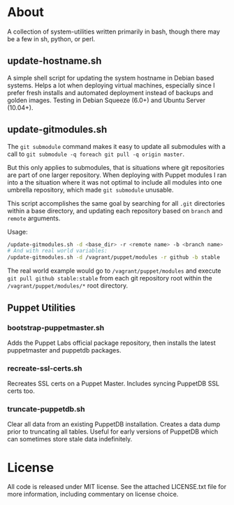 About
================================================================================

A collection of system-utilities written primarily in bash, though there may
be a few in sh, python, or perl.

update-hostname.sh
--------------------------------------------------------------------------------

A simple shell script for updating the system hostname in Debian based systems.
Helps a lot when deploying virtual machines, especially since I prefer fresh
installs and automated deployment instead of backups and golden images. Testing in
Debian Squeeze (6.0+) and Ubuntu Server (10.04+).

update-gitmodules.sh
--------------------------------------------------------------------------------

The `git submodule` command makes it easy to update all submodules with a 
call to `git submodule -q foreach git pull -q origin master`.

But this only applies to submodules, that is situations where git repositories
are part of one larger repository. When deploying with Puppet modules I ran
into a the situation where it was not optimal to include all modules into
one umbrella repository, which made `git submodule` unusable.

This script accomplishes the same goal by searching for all `.git` directories
within a base directory, and updating each repository based on `branch` and
`remote` arguments.

Usage:

```sh
/update-gitmodules.sh -d <base_dir> -r <remote name> -b <branch name>
# And with real world variables:
/update-gitmodules.sh -d /vagrant/puppet/modules -r github -b stable
```

The real world example would go to `/vagrant/puppet/modules` and execute
`git pull github stable:stable` from each git repository root within the
`/vagrant/puppet/modules/*` root directory.

Puppet Utilities
--------------------------------------------------------------------------------

### bootstrap-puppetmaster.sh ###

Adds the Puppet Labs official package repository, then installs the latest
puppetmaster and puppetdb packages.

### recreate-ssl-certs.sh ###

Recreates SSL certs on a Puppet Master. Includes syncing PuppetDB SSL certs too.

### truncate-puppetdb.sh ###

Clear all data from an existing PuppetDB installation. Creates a data dump prior
to truncating all tables. Useful for early versions of PuppetDB which can
sometimes store stale data indefinitely.


License
================================================================================

All code is released under MIT license. See the attached LICENSE.txt file for
more information, including commentary on license choice.
